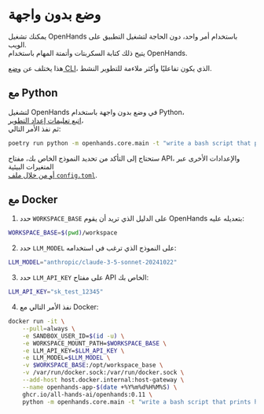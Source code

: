 

# وضع بدون واجهة

يمكنك تشغيل OpenHands باستخدام أمر واحد، دون الحاجة لتشغيل التطبيق على الويب.  
يتيح ذلك كتابة السكربتات وأتمتة المهام باستخدام OpenHands.

هذا يختلف عن [وضع CLI](cli-mode)، الذي يكون تفاعليًا وأكثر ملاءمة للتطوير النشط.

## مع Python

لتشغيل OpenHands في وضع بدون واجهة باستخدام Python،  
[اتبع تعليمات إعداد التطوير](https://github.com/All-Hands-AI/OpenHands/blob/main/Development.md)،  
ثم نفذ الأمر التالي:

```bash
poetry run python -m openhands.core.main -t "write a bash script that prints hi"
```

ستحتاج إلى التأكد من تحديد النموذج الخاص بك، مفتاح API، والإعدادات الأخرى عبر المتغيرات البيئية  
[أو من خلال ملف `config.toml`](https://github.com/All-Hands-AI/OpenHands/blob/main/config.template.toml).

## مع Docker

1. حدد `WORKSPACE_BASE` على الدليل الذي تريد أن يقوم OpenHands بتعديله عليه:

```bash
WORKSPACE_BASE=$(pwd)/workspace
```

2. حدد `LLM_MODEL` على النموذج الذي ترغب في استخدامه:

```bash
LLM_MODEL="anthropic/claude-3-5-sonnet-20241022"
```

3. حدد `LLM_API_KEY` على مفتاح API الخاص بك:

```bash
LLM_API_KEY="sk_test_12345"
```

4. نفذ الأمر التالي مع Docker:

```bash
docker run -it \
    --pull=always \
    -e SANDBOX_USER_ID=$(id -u) \
    -e WORKSPACE_MOUNT_PATH=$WORKSPACE_BASE \
    -e LLM_API_KEY=$LLM_API_KEY \
    -e LLM_MODEL=$LLM_MODEL \
    -v $WORKSPACE_BASE:/opt/workspace_base \
    -v /var/run/docker.sock:/var/run/docker.sock \
    --add-host host.docker.internal:host-gateway \
    --name openhands-app-$(date +%Y%m%d%H%M%S) \
    ghcr.io/all-hands-ai/openhands:0.11 \
    python -m openhands.core.main -t "write a bash script that prints hi"
```